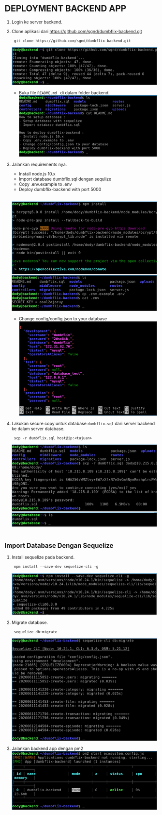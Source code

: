 # **DEPLOYMENT BACKEND APP**

1. Login ke server backend.
2. Clone aplikasi dari https://github.com/sgnd/dumbflix-backend.git
   
        git clone https://github.com/sgnd/dumbflix-backend.git
    ![clone](assets/images-deployment-for-backend-app/clone.png) <br>

    - Buka file `README.md ` di dalam folder backend.
    ![readmebackend](assets/images-deployment-for-backend-app/readmebackend.png) <br>

3. Jalankan requirements nya.
   - Install node.js 10.x
   - Import database dumbflix.sql dengan sequlize
   - Copy .env.example to .env
   - Deploy dumbflix-backend with port 5000 <br><br>
  
    ![npm](assets/images-deployment-for-backend-app/npm.png) <br>
    ![cpenv](assets/images-deployment-for-backend-app/cpenv.png) <br>

   - Change config/config.json to your database
    ![config](assets/images-deployment-for-backend-app/config.png) <br>

4. Lakukan secure copy untuk database `dumbflix.sql` dari server backend ke dalam server database.

        scp -r dumbflix.sql host@ip:<tujuan>
    ![scp](assets/images-deployment-for-backend-app/scp.png) <br>
    ![scp2](assets/images-deployment-for-backend-app/scp2.png) <br><br>

## Import Database Dengan Sequelize

1. Install sequelize pada backend.

        npm install --save-dev sequelize-cli -g
    ![instsequelize](assets/images-deployment-for-backend-app/instsequelize.png) <br>

2. Migrate database.

        sequelize db:migrate
    ![sequelize](assets/images-deployment-for-backend-app/sequelize.png) <br>

3. Jalankan backend app dengan pm2
   ![run](assets/images-deployment-for-backend-app/run.png) <br>

